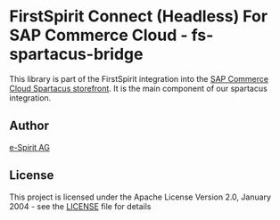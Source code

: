 # FirstSpirit Connect (Headless) For SAP Commerce Cloud - fs-spartacus-bridge

This library is part of the FirstSpirit integration into the [SAP Commerce Cloud Spartacus storefront](https://github.com/SAP/spartacus).
It is the main component of our spartacus integration.

## Author

[e-Spirit AG](https://www.e-spirit.com)

## License

This project is licensed under the Apache License Version 2.0, January 2004 - see the [LICENSE](LICENSE) file for details
